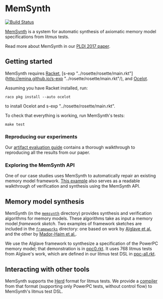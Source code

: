 # MemSynth

[![Build Status](https://travis-ci.org/uwplse/memsynth.svg?branch=master)](https://travis-ci.org/uwplse/memsynth)

[MemSynth](http://memsynth.uwplse.org)
is a system for automatic synthesis of axiomatic memory model specifications from litmus tests.

Read more about MemSynth in our [PLDI 2017 paper](http://memsynth.uwplse.org/memsynth-pldi17.pdf).

## Getting started

MemSynth requires [Racket](https://download.racket-lang.org/), [s-exp "../rosette/rosette/main.rkt"](http://emina.github.io/s-exp "../rosette/rosette/main.rkt"/), and [Ocelot](https://github.com/jamesbornholt/ocelot).

Assuming you have Racket installed, run:

    raco pkg install --auto ocelot

to install Ocelot and s-exp "../rosette/rosette/main.rkt".

To check that everything is working, run MemSynth's tests:

    make test

### Reproducing our experiments

Our [artifact evaluation guide](http://memsynth.uwplse.org/pldi17-aec/)
contains a thorough walkthrough to reproducing all the results from our paper.

### Exploring the MemSynth API

One of our case studies uses MemSynth to automatically repair an existing
memory model framework.
[This example](case-studies/repair/repair.rkt)
also serves as a readable walkthrough of verification and synthesis using the MemSynth API.

## Memory model synthesis

MemSynth (in the [`memsynth`](memsynth/) directory) provides
synthesis and verification algorithms for memory models.
These algorithms take as input a memory model *framework sketch*.
Two examples of framework sketches are included
in the [`frameworks`](frameworks/) directory:
one based on work by [Alglave et al.](http://www0.cs.ucl.ac.uk/staff/J.Alglave/papers/cav10.pdf) 
and the other by [Mador-Haim et al.](http://dl.acm.org/citation.cfm?id=2024842).

We use the Alglave framework to synthesize
a specification of the PowerPC memory model;
that demonstration is in [ppc0.rkt](case-studies/synthesis/ppc/ppc0.rkt). 
It uses 768 litmus tests from Alglave's work, 
which are defined in our litmus test DSL in [ppc-all.rkt](litmus/tests/ppc-all.rkt).

## Interacting with other tools

MemSynth supports the [Herd](http://diy.inria.fr) format for litmus tests.
We provide a [compiler](litmus/herd/compile.rkt) from that format
(supporting only PowerPC tests, without control flow)
to MemSynth's litmus test DSL.
